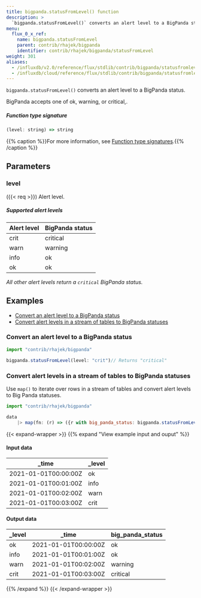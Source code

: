 ```yaml
---
title: bigpanda.statusFromLevel() function
description: >
  `bigpanda.statusFromLevel()` converts an alert level to a BigPanda status.
menu:
  flux_0_x_ref:
    name: bigpanda.statusFromLevel
    parent: contrib/rhajek/bigpanda
    identifier: contrib/rhajek/bigpanda/statusFromLevel
weight: 301
aliases:
  - /influxdb/v2.0/reference/flux/stdlib/contrib/bigpanda/statusfromlevel/
  - /influxdb/cloud/reference/flux/stdlib/contrib/bigpanda/statusfromlevel/
---
```


<!------------------------------------------------------------------------------

IMPORTANT: This page was generated from comments in the Flux source code. Any
edits made directly to this page will be overwritten the next time the
documentation is generated. 

To make updates to this documentation, update the function comments above the
function definition in the Flux source code:

https://github.com/influxdata/flux/blob/master/stdlib/contrib/rhajek/bigpanda/bigpanda.flux#L75-L90

Contributing to Flux: https://github.com/influxdata/flux#contributing
Fluxdoc syntax: https://github.com/influxdata/flux/blob/master/docs/fluxdoc.md

------------------------------------------------------------------------------->

`bigpanda.statusFromLevel()` converts an alert level to a BigPanda status.

BigPanda accepts one of ok, warning, or critical,.

##### Function type signature

```js
(level: string) => string
```

{{% caption %}}For more information, see [Function type signatures](/flux/v0.x/function-type-signatures/).{{% /caption %}}

## Parameters

### level
({{< req >}})
Alert level.

##### Supported alert levels
| Alert level | BigPanda status |
| :---------- | :--------------|
| crit        | critical        |
| warn        | warning         |
| info        | ok              |
| ok          | ok              |
_All other alert levels return a `critical` BigPanda status._


## Examples

- [Convert an alert level to a BigPanda status](#convert-an-alert-level-to-a-bigpanda-status)
- [Convert alert levels in a stream of tables to BigPanda statuses](#convert-alert-levels-in-a-stream-of-tables-to-bigpanda-statuses)

### Convert an alert level to a BigPanda status

```js
import "contrib/rhajek/bigpanda"

bigpanda.statusFromLevel(level: "crit")// Returns "critical"


```


### Convert alert levels in a stream of tables to BigPanda statuses

Use `map()` to iterate over rows in a stream of tables and convert alert levels to Big Panda statuses.

```js
import "contrib/rhajek/bigpanda"

data
    |> map(fn: (r) => ({r with big_panda_status: bigpanda.statusFromLevel(level: r._level)}))

```

{{< expand-wrapper >}}
{{% expand "View example input and ouput" %}}

#### Input data

| _time                | _level  |
| -------------------- | ------- |
| 2021-01-01T00:00:00Z | ok      |
| 2021-01-01T00:01:00Z | info    |
| 2021-01-01T00:02:00Z | warn    |
| 2021-01-01T00:03:00Z | crit    |


#### Output data

| _level  | _time                | big_panda_status  |
| ------- | -------------------- | ----------------- |
| ok      | 2021-01-01T00:00:00Z | ok                |
| info    | 2021-01-01T00:01:00Z | ok                |
| warn    | 2021-01-01T00:02:00Z | warning           |
| crit    | 2021-01-01T00:03:00Z | critical          |

{{% /expand %}}
{{< /expand-wrapper >}}
